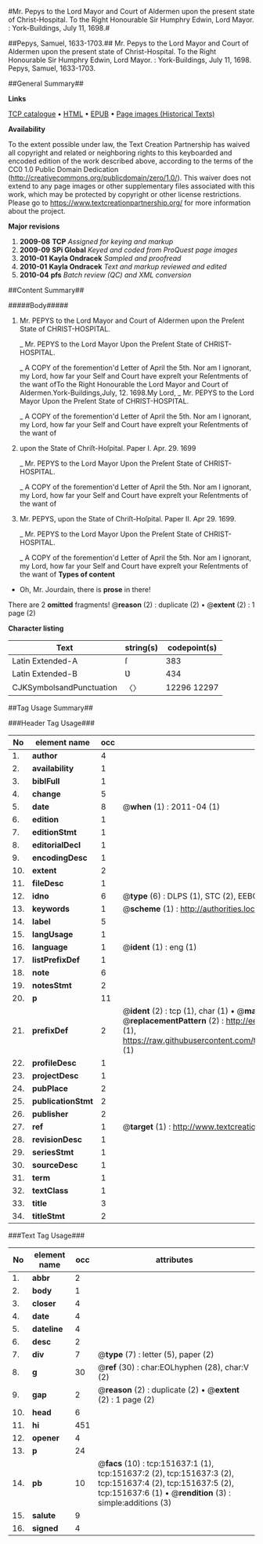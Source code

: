 #Mr. Pepys to the Lord Mayor and Court of Aldermen upon the present state of Christ-Hospital. To the Right Honourable Sir Humphry Edwin, Lord Mayor. : York-Buildings, July 11, 1698.#

##Pepys, Samuel, 1633-1703.##
Mr. Pepys to the Lord Mayor and Court of Aldermen upon the present state of Christ-Hospital. To the Right Honourable Sir Humphry Edwin, Lord Mayor. : York-Buildings, July 11, 1698.
Pepys, Samuel, 1633-1703.

##General Summary##

**Links**

[TCP catalogue](http://www.ota.ox.ac.uk/tcp/)  • 
[HTML](http://tei.it.ox.ac.uk/tcp/Texts-HTML/free/A90/A90449.html)  • 
[EPUB](http://tei.it.ox.ac.uk/tcp/Texts-EPUB/free/A90/A90449.epub) • 
[Page images (Historical Texts)](https://historicaltexts.jisc.ac.uk/eebo-43078113e)

**Availability**

To the extent possible under law, the Text Creation Partnership has waived all copyright and related or neighboring rights to this keyboarded and encoded edition of the work described above, according to the terms of the CC0 1.0 Public Domain Dedication (http://creativecommons.org/publicdomain/zero/1.0/). This waiver does not extend to any page images or other supplementary files associated with this work, which may be protected by copyright or other license restrictions. Please go to https://www.textcreationpartnership.org/ for more information about the project.

**Major revisions**

1. __2009-08__ __TCP__ *Assigned for keying and markup*
1. __2009-09__ __SPi Global__ *Keyed and coded from ProQuest page images*
1. __2010-01__ __Kayla Ondracek__ *Sampled and proofread*
1. __2010-01__ __Kayla Ondracek__ *Text and markup reviewed and edited*
1. __2010-04__ __pfs__ *Batch review (QC) and XML conversion*

##Content Summary##

#####Body#####

1. Mr. PEPYS to the Lord Mayor and Court of Aldermen upon the Preſent State of CHRIST-HOSPITAL.

    _ Mr. PEPYS to the Lord Mayor Upon the Preſent State of CHRIST-HOSPITAL.

    _ A COPY of the foremention'd Letter of April the 5th.
Nor am I ignorant, my Lord, how far your Self and Court have expreſt your Reſentments of the want ofTo the Right Honourable the Lord Mayor and Court of Aldermen.York-Buildings,July, 12. 1698.My Lord, 
    _ Mr. PEPYS to the Lord Mayor Upon the Preſent State of CHRIST-HOSPITAL.

    _ A COPY of the foremention'd Letter of April the 5th.
Nor am I ignorant, my Lord, how far your Self and Court have expreſt your Reſentments of the want of
1. upon the State of Chriſt-Hoſpital. Paper I. Apr. 29. 1699

    _ Mr. PEPYS to the Lord Mayor Upon the Preſent State of CHRIST-HOSPITAL.

    _ A COPY of the foremention'd Letter of April the 5th.
Nor am I ignorant, my Lord, how far your Self and Court have expreſt your Reſentments of the want of
1. Mr. PEPYS, upon the State of Chriſt-Hoſpital. Paper II. Apr 29. 1699.

    _ Mr. PEPYS to the Lord Mayor Upon the Preſent State of CHRIST-HOSPITAL.

    _ A COPY of the foremention'd Letter of April the 5th.
Nor am I ignorant, my Lord, how far your Self and Court have expreſt your Reſentments of the want of
**Types of content**

  * Oh, Mr. Jourdain, there is **prose** in there!

There are 2 **omitted** fragments! 
 @__reason__ (2) : duplicate (2)  •  @__extent__ (2) : 1 page (2)

**Character listing**


|Text|string(s)|codepoint(s)|
|---|---|---|
|Latin Extended-A|ſ|383|
|Latin Extended-B|Ʋ|434|
|CJKSymbolsandPunctuation|〈〉|12296 12297|

##Tag Usage Summary##

###Header Tag Usage###

|No|element name|occ|attributes|
|---|---|---|---|
|1.|__author__|4||
|2.|__availability__|1||
|3.|__biblFull__|1||
|4.|__change__|5||
|5.|__date__|8| @__when__ (1) : 2011-04 (1)|
|6.|__edition__|1||
|7.|__editionStmt__|1||
|8.|__editorialDecl__|1||
|9.|__encodingDesc__|1||
|10.|__extent__|2||
|11.|__fileDesc__|1||
|12.|__idno__|6| @__type__ (6) : DLPS (1), STC (2), EEBO-CITATION (1), OCLC (1), VID (1)|
|13.|__keywords__|1| @__scheme__ (1) : http://authorities.loc.gov/ (1)|
|14.|__label__|5||
|15.|__langUsage__|1||
|16.|__language__|1| @__ident__ (1) : eng (1)|
|17.|__listPrefixDef__|1||
|18.|__note__|6||
|19.|__notesStmt__|2||
|20.|__p__|11||
|21.|__prefixDef__|2| @__ident__ (2) : tcp (1), char (1)  •  @__matchPattern__ (2) : ([0-9\-]+):([0-9IVX]+) (1), (.+) (1)  •  @__replacementPattern__ (2) : http://eebo.chadwyck.com/downloadtiff?vid=$1&page=$2 (1), https://raw.githubusercontent.com/textcreationpartnership/Texts/master/tcpchars.xml#$1 (1)|
|22.|__profileDesc__|1||
|23.|__projectDesc__|1||
|24.|__pubPlace__|2||
|25.|__publicationStmt__|2||
|26.|__publisher__|2||
|27.|__ref__|1| @__target__ (1) : http://www.textcreationpartnership.org/docs/. (1)|
|28.|__revisionDesc__|1||
|29.|__seriesStmt__|1||
|30.|__sourceDesc__|1||
|31.|__term__|1||
|32.|__textClass__|1||
|33.|__title__|3||
|34.|__titleStmt__|2||


###Text Tag Usage###

|No|element name|occ|attributes|
|---|---|---|---|
|1.|__abbr__|2||
|2.|__body__|1||
|3.|__closer__|4||
|4.|__date__|4||
|5.|__dateline__|4||
|6.|__desc__|2||
|7.|__div__|7| @__type__ (7) : letter (5), paper (2)|
|8.|__g__|30| @__ref__ (30) : char:EOLhyphen (28), char:V (2)|
|9.|__gap__|2| @__reason__ (2) : duplicate (2)  •  @__extent__ (2) : 1 page (2)|
|10.|__head__|6||
|11.|__hi__|451||
|12.|__opener__|4||
|13.|__p__|24||
|14.|__pb__|10| @__facs__ (10) : tcp:151637:1 (1), tcp:151637:2 (2), tcp:151637:3 (2), tcp:151637:4 (2), tcp:151637:5 (2), tcp:151637:6 (1)  •  @__rendition__ (3) : simple:additions (3)|
|15.|__salute__|9||
|16.|__signed__|4||
